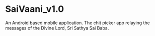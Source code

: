 # SaiVaani_v1.0
An Android based mobile application. 
The chit picker app relaying the messages of the Divine Lord, Sri Sathya Sai Baba.
